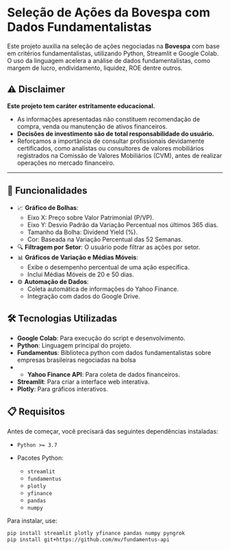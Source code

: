 # Seleção de Ações da Bovespa com Dados Fundamentalistas

Este projeto auxilia na seleção de ações negociadas na **Bovespa** com base em critérios fundamentalistas, utilizando Python, Streamlit e Google Colab.
O uso da linguagem acelera a análise de dados fundamentalistas, como margem de lucro, endividamento, liquidez, ROE dentre outros.

## ⚠️ Disclaimer

**Este projeto tem caráter estritamente educacional.**  
- As informações apresentadas não constituem recomendação de compra, venda ou manutenção de ativos financeiros.
- **Decisões de investimento são de total responsabilidade do usuário.**  
- Reforçamos a importância de consultar profissionais devidamente certificados, como analistas ou consultores de valores mobiliários registrados na Comissão de Valores Mobiliários (CVM), antes de realizar operações no mercado financeiro.

---


## 🚀 Funcionalidades

- 📈 **Gráfico de Bolhas**:
  - Eixo X: Preço sobre Valor Patrimonial (P/VP).
  - Eixo Y: Desvio Padrão da Variação Percentual nos últimos 365 dias.
  - Tamanho da Bolha: Dividend Yield (%).
  - Cor: Baseada na Variação Percentual das 52 Semanas.
- 🔍 **Filtragem por Setor**: O usuário pode filtrar as ações por setor.
- 📊 **Gráficos de Variação e Médias Móveis**:
  - Exibe o desempenho percentual de uma ação específica.
  - Inclui Médias Móveis de 20 e 50 dias.
- ⚙️ **Automação de Dados**:
  - Coleta automática de informações do Yahoo Finance.
  - Integração com dados do Google Drive.

## 🛠️ Tecnologias Utilizadas
- **Google Colab**: Para execução do script e desenvolvimento.
- **Python**: Linguagem principal do projeto.
- **Fundamentus**: Biblioteca python com dados fundamentalistas sobre empresas brasileiras negociadas na bolsa
- - **Yahoo Finance API**: Para coleta de dados financeiros.
- **Streamlit**: Para criar a interface web interativa.
- **Plotly**: Para gráficos interativos.


## 📋 Requisitos

Antes de começar, você precisará das seguintes dependências instaladas:

- `Python >= 3.7`
- Pacotes Python:
  
  - `streamlit`
  - `fundamentus`
  - `plotly`
  - `yfinance`
  - `pandas`
  - `numpy`

Para instalar, use:
```bash
pip install streamlit plotly yfinance pandas numpy pyngrok
pip install git+https://github.com/mv/fundamentus-api






